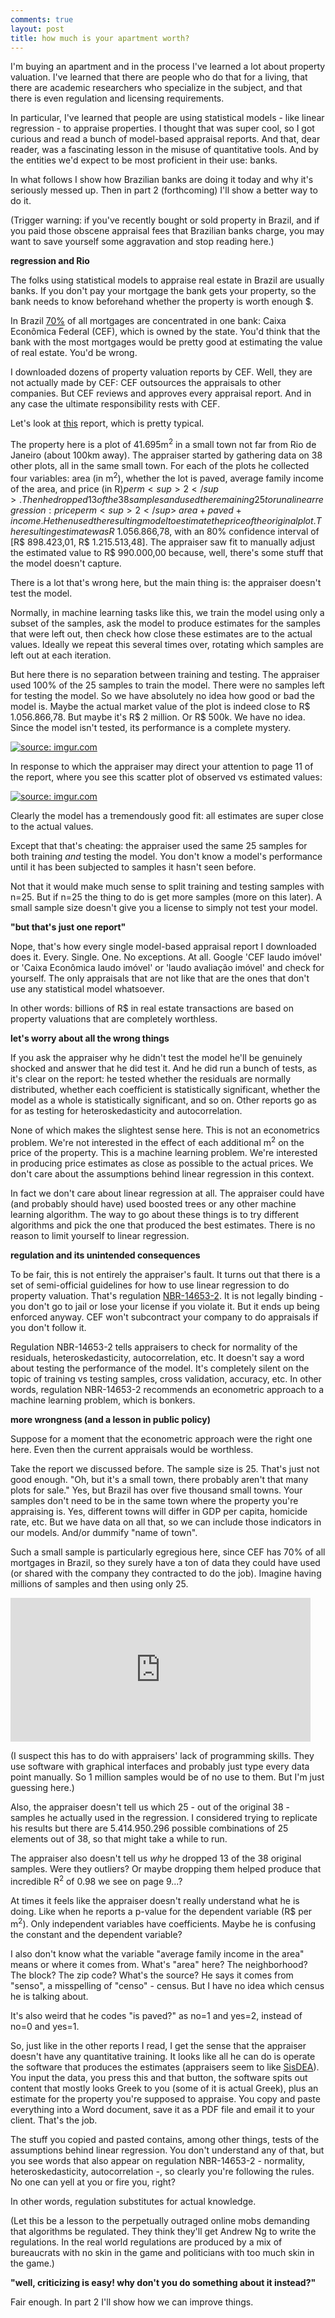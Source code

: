```yaml
---
comments: true
layout: post
title: how much is your apartment worth?
---
```


I'm buying an apartment and in the process I've learned a lot about property valuation. I've learned that there are people who do that for a living, that there are academic researchers who specialize in the subject, and that there is even regulation and licensing requirements. 

In particular, I've learned that people are using statistical models - like linear regression - to appraise properties. I thought that was super cool, so I got curious and read a bunch of model-based appraisal reports. And that, dear reader, was a fascinating lesson in the misuse of quantitative tools. And by the entities we'd expect to be most proficient in their use: banks.

In what follows I show how Brazilian banks are doing it today and why it's seriously messed up. Then in part 2 (forthcoming) I'll show a better way to do it.

(Trigger warning: if you've recently bought or sold property in Brazil, and if you paid those obscene appraisal fees that Brazilian banks charge, you may want to save yourself some aggravation and stop reading here.)

**regression and Rio**

The folks using statistical models to appraise real estate in Brazil are usually banks. If you don't pay your mortgage the bank gets your property, so the bank needs to know beforehand whether the property is worth enough $.

In Brazil [70%](https://www1.folha.uol.com.br/mercado/2018/09/volume-de-credito-imobiliario-e-metade-do-concedido-ha-quatro-anos.shtml) of all mortgages are concentrated in one bank: Caixa Econômica Federal (CEF), which is owned by the state. You'd think that the bank with the most mortgages would be pretty good at estimating the value of real estate. You'd be wrong.

I downloaded dozens of property valuation reports by CEF. Well, they are not actually made by CEF: CEF outsources the appraisals to other companies. But CEF reviews and approves every appraisal report. And in any case the ultimate responsibility rests with CEF.

Let's look at [this](https://www.brameleiloes.com.br/principal/pub/Image/20181025040759LAUDO_CAIXA.pdf) report, which is pretty typical.

The property here is a plot of 41.695m<sup>2</sup> in a small town not far from Rio de Janeiro (about 100km away). The appraiser started by gathering data on 38 other plots, all in the same small town. For each of the plots he collected four variables: area (in m<sup>2</sup>), whether the lot is paved, average family income of the area, and price (in R$) per m<sup>2</sup>. Then he dropped 13 of the 38 samples and used the remaining 25 to run a linear regression: price per m<sup>2</sup> ~ area + paved + income. He then used the resulting model to estimate the price of the original plot. The resulting estimate was R$ 1.056.866,78, with an 80% confidence interval of [R$ 898.423,01, R$ 1.215.513,48]. The appraiser saw fit to manually adjust the estimated value to R$ 990.000,00 because, well, there's some stuff that the model doesn't capture.

There is a lot that's wrong here, but the main thing is: the appraiser doesn't test the model.

Normally, in machine learning tasks like this, we train the model using only a subset of the samples, ask the model to produce estimates for the samples that were left out, then check how close these estimates are to the actual values. Ideally we repeat this several times over, rotating which samples are left out at each iteration.

But here there is no separation between training and testing. The appraiser used 100% of the 25 samples to train the model. There were no samples left for testing the model. So we have absolutely no idea how good or bad the model is. Maybe the actual market value of the plot is indeed close to R$ 1.056.866,78. But maybe it's R$ 2 million. Or R$ 500k. We have no idea. Since the model isn't tested, its performance is a complete mystery.

<a href="https://imgur.com/s55GvZa"><img src="https://i.imgur.com/s55GvZa.jpg" title="source: imgur.com" /></a>

In response to which the appraiser may direct your attention to page 11 of the report, where you see this scatter plot of observed vs estimated values:

<a href="https://imgur.com/nfxEGTy"><img src="https://i.imgur.com/nfxEGTy.png" title="source: imgur.com" /></a>

Clearly the model has a tremendously good fit: all estimates are super close to the actual values.

Except that that's cheating: the appraiser used the same 25 samples for both training *and* testing the model. You don't know a model's performance until it has been subjected to samples it hasn't seen before.

Not that it would make much sense to split training and testing samples with n=25. But if n=25 the thing to do is get more samples (more on this later). A small sample size doesn't give you a license to simply not test your model.

**"but that's just one report"**

Nope, that's how every single model-based appraisal report I downloaded does it. Every. Single. One. No exceptions. At all. Google 'CEF laudo imóvel' or 'Caixa Econômica laudo imóvel' or 'laudo avaliação imóvel' and check for yourself. The only appraisals that are not like that are the ones that don't use any statistical model whatsoever.

In other words: billions of R$ in real estate transactions are based on property valuations that are completely worthless.

**let's worry about all the wrong things**

If you ask the appraiser why he didn't test the model he'll be genuinely shocked and answer that he did test it. And he did run a bunch of tests, as it's clear on the report: he tested whether the residuals are normally distributed, whether each coefficient is statistically significant, whether the model as a whole is statistically significant, and so on. Other reports go as for as testing for heteroskedasticity and autocorrelation.

None of which makes the slightest sense here. This is not an econometrics problem. We're not interested in the effect of each additional m<sup>2</sup> on the price of the property. This is a machine learning problem. We're interested in producing price estimates as close as possible to the actual prices. We don't care about the assumptions behind linear regression in this context.

In fact we don't care about linear regression at all. The appraiser could have (and probably should have) used boosted trees or any other machine learning algorithm. The way to go about these things is to try different algorithms and pick the one that produced the best estimates. There is no reason to limit yourself to linear regression.

**regulation and its unintended consequences**

To be fair, this is not entirely the appraiser's fault. It turns out that there is a set of semi-official guidelines for how to use linear regression to do property valuation. That's regulation [NBR-14653-2](http://bittarpericias.com.br/wp-content/uploads/2017/02/Avaliacao-Bens-Imoveis-Urbanos-Procedimentos-Gerias-NBR-14653-2.pdf). It is not legally binding - you don't go to jail or lose your license if you violate it. But it ends up being enforced anyway. CEF won't subcontract your company to do appraisals if you don't follow it.

Regulation NBR-14653-2 tells appraisers to check for normality of the residuals, heteroskedasticity, autocorrelation, etc. It doesn't say a word about testing the performance of the model. It's completely silent on the topic of training vs testing samples, cross validation, accuracy, etc. In other words, regulation NBR-14653-2 recommends an econometric approach to a machine learning problem, which is bonkers.

**more wrongness (and a lesson in public policy)**

Suppose for a moment that the econometric approach were the right one here. Even then the current appraisals would be worthless.

Take the report we discussed before. The sample size is 25. That's just not good enough. "Oh, but it's a small town, there probably aren't that many plots for sale." Yes, but Brazil has over five thousand small towns. Your samples don't need to be in the same town where the property you're appraising is. Yes, different towns will differ in GDP per capita, homicide rate, etc. But we have data on all that, so we can include those indicators in our models. And/or dummify "name of town".

Such a small sample is particularly egregious here, since CEF has 70% of all mortgages in Brazil, so they surely have a ton of data they could have used (or shared with the company they contracted to do the job). Imagine having millions of samples and then using only 25.

<iframe src="https://giphy.com/embed/pNGFddQO31GJa" width="480" height="230" frameBorder="0" class="giphy-embed" allowFullScreen></iframe><p><a href="https://giphy.com/gifs/pNGFddQO31GJa"></a></p>

(I suspect this has to do with appraisers' lack of programming skills. They use software with graphical interfaces and probably just type every data point manually. So 1 million samples would be of no use to them. But I'm just guessing here.)

Also, the appraiser doesn't tell us which 25 - out of the original 38 - samples he actually used in the regression. I considered trying to replicate his results but there are 5.414.950.296 possible combinations of 25 elements out of 38, so that might take a while to run.

The appraiser also doesn't tell us *why* he dropped 13 of the 38 original samples. Were they outliers? Or maybe dropping them helped produce that incredible R<sup>2</sup> of 0.98 we see on page 9...?

At times it feels like the appraiser doesn't really understand what he is doing. Like when he reports a p-value for the dependent variable (R$ per m<sup>2</sup>). Only independent variables have coefficients. Maybe he is confusing the constant and the dependent variable?

I also don't know what the variable "average family income in the area" means or where it comes from. What's "area" here? The neighborhood? The block? The zip code? What's the source? He says it comes from "senso", a misspelling of "censo" - census. But I have no idea which census he is talking about.

It's also weird that he codes "is paved?" as no=1 and yes=2, instead of no=0 and yes=1.

So, just like in the other reports I read, I get the sense that the appraiser doesn't have any quantitative training. It looks like all he can do is operate the software that produces the estimates (appraisers seem to like [SisDEA](https://pellisistemas.com/software/sisdea/)). You input the data, you press this and that button, the software spits out content that mostly looks Greek to you (some of it is actual Greek), plus an estimate for the property you're supposed to appraise. You copy and paste everything into a Word document, save it as a PDF file and email it to your client. That's the job.

The stuff you copied and pasted contains, among other things, tests of the assumptions behind linear regression. You don't understand any of that, but you see words that also appear on regulation NBR-14653-2 - normality, heteroskedasticity, autocorrelation -, so clearly you're following the rules. No one can yell at you or fire you, right?

In other words, regulation substitutes for actual knowledge.

(Let this be a lesson to the perpetually outraged online mobs demanding that algorithms be regulated. They think they'll get Andrew Ng to write the regulations. In the real world regulations are produced by a mix of bureaucrats with no skin in the game and politicians with too much skin in the game.)

**"well, criticizing is easy! why don't you do something about it instead?"**

Fair enough. In part 2 I'll show how we can improve things.